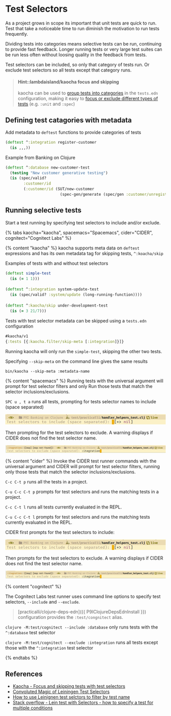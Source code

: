 # Test Selectors
As a project grows in scope its important that unit tests are quick to run.  Test that take a noticeable time to run diminish the motivation to run tests frequently.

Dividing tests into categories means selective tests can be run, continuing to provide fast feedback.  Longer running tests or very large test suites can be run less often without loosing quality in the feedback from tests.

Test selectors can be included, so only that category of tests run.  Or exclude test selectors so all tests except that category runs.

> #### Hint::lambdaisland/kaocha focus and skipping
> kaocha can be used to [group tests into categories](https://cljdoc.org/d/lambdaisland/kaocha/1.0.700/doc/3-configuration#test-suites) in the `tests.edn` configuration, making it easy to [focus or exclude different types of tests](https://cljdoc.org/d/lambdaisland/kaocha/CURRENT/doc/6-focusing-and-skipping) (e.g. `:unit` and `:spec`)

## Defining test catagories with metadata
Add metadata to `deftest` functions to provide categories of tests

```clojure
(deftest ^:integration register-customer
  (is ,,,))
```

Example from Banking on Clojure

```clojure
(deftest ^:database new-customer-test
  (testing "New customer generative testing")
  (is (spec/valid?
        :customer/id
        (:customer/id (SUT/new-customer
                        (spec-gen/generate (spec/gen :customer/unregistered)))))))
```


## Running selective tests
Start a test running by specifying test selectors to include and/or exclude.

{% tabs kaocha="kaocha", spacemacs="Spacemacs", cider="CIDER", cognitect="Cognitect Labs"  %}

{% content "kaocha" %}
kaocha supports meta data on `deftest` expressions and has its own metadata tag for skipping tests, `^:koacha/skip`

Examples of tests with and without test selectors

```clojure
(deftest simple-test
  (is (= 1 1)))

(deftest ^:integration system-update-test
  (is (spec/valid? :system/update (long-running-function))))

(deftest ^:kaocha/skip under-development-test
  (is (= 3 21/7)))
```

Tests with test selector metadata can be skipped using a `tests.edn` configuration

```clojure
#kaocha/v1
{:tests [{:kaocha.filter/skip-meta [:integration]}]}
```

Running kaocha will only run the `simple-test`, skipping the other two tests.

Specifying `--skip-meta` on the command line gives the same results

```shell
bin/kaocha --skip-meta :metadata-name
```


{% content "spacemacs" %}
Running tests with the universal argument will prompt for test selector filters and only Run those tests that match the selector inclusions/exclusions.

`SPC u , t a` runs all tests, prompting for tests selector names to include (space separated)

![Spacemacs Clojure Cider Test Runner test selector prompt - include](/images/spacemacs-clojure-test-selectors-prompt.png)

Then prompting for the test selectors to exclude.  A warning displays if CIDER does not find the test selector name.

![Spacemacs Clojure Cider Test Runner test selector prompt - include](/images/spacemacs-clojure-test-selectors-integration-not-found.png)


{% content "cider" %}
Invoke the CIDER test runner commands with the universal argument and CIDER will prompt for test selector filters, running only those tests that match the selector inclusions/exclusions.

`C-c C-t p` runs all the tests in a project.

`C-u C-c C-t p` prompts for test selectors and runs the matching tests in a project.

`C-c C-t l` runs all tests currently evaluated in the REPL.

`C-u C-c C-t l` prompts for test selectors and runs the matching tests currently evaluated in the REPL.

CIDER first prompts for the test selectors to include:

![Spacemacs Clojure Cider Test Runner test selector prompt - include](/images/spacemacs-clojure-test-selectors-prompt.png)

Then prompts for the test selectors to exclude.  A warning displays if CIDER does not find the test selector name.

![Spacemacs Clojure Cider Test Runner test selector prompt - include](/images/spacemacs-clojure-test-selectors-integration-not-found.png)


{% content "cognitect" %}

The Cognitect Labs test runner uses command line options to specify test selectors, `--include` and `--exclude`.

> [practicalli/clojure-deps-edn]({{ P9IClojureDepsEdnInstall }}) configuration provides the `:test/congnitect` alias.

`clojure -M:test/cognitect --include :database` only runs tests with the `^:database` test selector

`clojure -M:test/cognitect --exclude :integration` runs all tests except those with the `^:integration` test selector

{% endtabs %}


## References
* [Kaocha - Focus and skipping tests with test selectors](https://cljdoc.org/d/lambdaisland/kaocha/1.0.700/doc/6-focusing-and-skipping)
* [Convoluted Magic of Leiningen Test Selectors](https://medium.com/helpshift-engineering/the-convoluted-magic-of-leiningen-test-selectors-2eb6c452dfcf)
* [How to use Leinignen test selctors to filter by test name](https://jakemccrary.com/blog/2019/01/28/how-to-use-leiningen-test-selectors-to-filter-by-test-name/)
* [Stack overflow - Lein test with Selectors - how to specify a test for multiple conditions](https://stackoverflow.com/questions/53839076/lein-test-with-selectors-how-to-specify-a-test-for-multiple-conditions)
